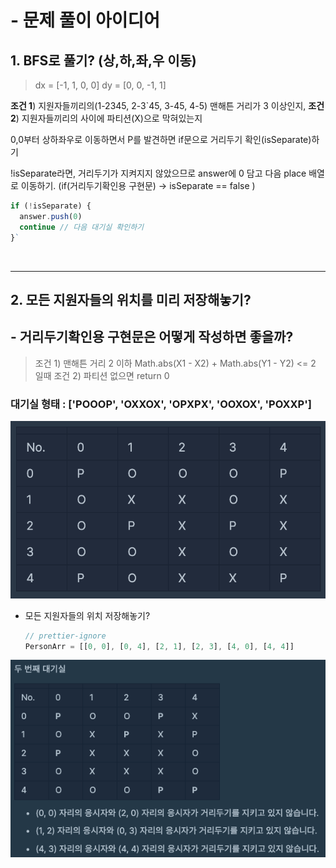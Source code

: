 # - 문제 풀이 아이디어

## 1. BFS로 풀기? (상,하,좌,우 이동)

> dx = [-1, 1, 0, 0]
> dy = [0, 0, -1, 1]

**조건 1**) 지원자들끼리의(1-2345, 2-3`45, 3-45, 4-5) 맨해튼 거리가 3 이상인지,
**조건 2**) 지원자들끼리의 사이에 파티션(X)으로 막혀있는지
<br>

0,0부터 상하좌우로 이동하면서 P를 발견하면 if문으로 거리두기 확인(isSeparate)하기
<br>

!isSeparate라면, 거리두기가 지켜지지 않았으므로 answer에 0 담고 다음 place 배열로 이동하기.
(if(거리두기확인용 구현문) -> isSeparate == false )

```javascript
if (!isSeparate) {
  answer.push(0)
  continue // 다음 대기실 확인하기
}`
```

<br>

<hr>

## 2. 모든 지원자들의 위치를 미리 저장해놓기?

## - 거리두기확인용 구현문은 어떻게 작성하면 좋을까?

> 조건 1) 맨해튼 거리 2 이하 Math.abs(X1 - X2) + Math.abs(Y1 - Y2) <= 2 일때
> 조건 2) 파티션 없으면 return 0

### 대기실 형태 : ['POOOP', 'OXXOX', 'OPXPX', 'OOXOX', 'POXXP']

![alt text](image.png)

- 모든 지원자들의 위치 저장해놓기?
  ```javascript
  // prettier-ignore
  PersonArr = [[0, 0], [0, 4], [2, 1], [2, 3], [4, 0], [4, 4]]
  ```

![alt text](image-1.png)
